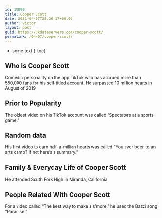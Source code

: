 ```yaml
---
id: 19090
title: Cooper Scott
date: 2021-04-07T22:36:17+00:00
author: victor
layout: post
guid: https://ukdataservers.com/cooper-scott/
permalink: /04/07/cooper-scott/
---
```


* some text
{: toc}


## Who is Cooper Scott



Comedic personality on the app TikTok who has accrued more than 550,000 fans for his self-titled account. He surpassed 10 million hearts in August of 2019.

                
                
                
## Prior to Popularity



The oldest video on his TikTok account was called &#8220;Spectators at a sports game.&#8221;

                
                
                
## Random data



His first video to earn half-a-million hearts was called &#8220;You ever been to an arts camp? If not here&#8217;s a summary.&#8221;

                
                
                
## Family & Everyday Life of Cooper Scott



He attended South Fork High in Miranda, California.

                
                
                
## People Related With Cooper Scott



For a video called &#8220;The best way to make a s&#8217;more,&#8221; he used the Bazzi song &#8220;Paradise.&#8221;

                
              
            
          
          
          